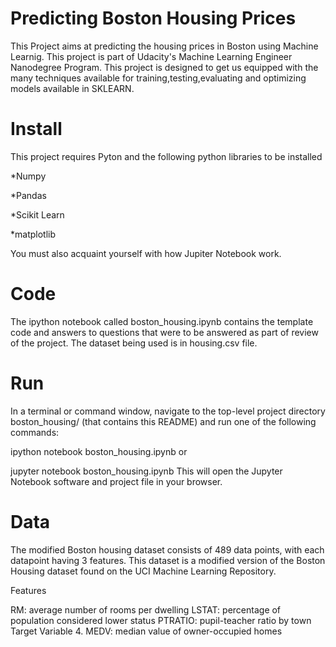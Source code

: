 # Predicting Boston Housing Prices
This Project aims at predicting the housing prices in Boston using Machine Learnig. This project is part of Udacity's Machine Learning Engineer Nanodegree Program. This project is designed to get us equipped with the many techniques available for training,testing,evaluating and optimizing models available in SKLEARN.

# Install 
This project requires Pyton and the following python libraries to be installed

*Numpy

*Pandas

*Scikit Learn

*matplotlib

 You must also acquaint yourself with how  Jupiter Notebook work.

# Code
The ipython notebook called boston_housing.ipynb contains the template code and answers to questions that were to be answered as part of review of the project.
The dataset being used is in housing.csv file. 

# Run
In a terminal or command window, navigate to the top-level project directory boston_housing/ (that contains this README) and run one of the following commands:

ipython notebook boston_housing.ipynb
or

jupyter notebook boston_housing.ipynb
This will open the Jupyter Notebook software and project file in your browser.

# Data
The modified Boston housing dataset consists of 489 data points, with each datapoint having 3 features. This dataset is a modified version of the Boston Housing dataset found on the UCI Machine Learning Repository.

Features

RM: average number of rooms per dwelling
LSTAT: percentage of population considered lower status
PTRATIO: pupil-teacher ratio by town
Target Variable 4. MEDV: median value of owner-occupied homes

